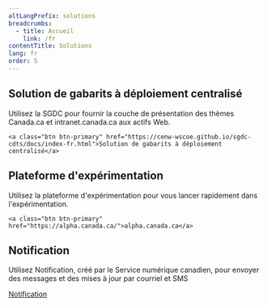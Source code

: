 ```yaml
---
altLangPrefix: solutions
breadcrumbs:
  - title: Accueil
    link: /fr
contentTitle: Solutions
lang: fr
order: 5
---
```

<section class="gc-srvinfo mrgn-bttm-lg">
 <div class="row">
  <div class="wb-eqht">
   <section class="col-md-12">
    <h2>Solution de gabarits à déploiement centralisé</h2>
    <p>Utilisez la SGDC pour fournir la couche de présentation des thèmes Canada.ca et intranet.canada.ca aux actifs Web.</p>

    <a class="btn btn-primary" href="https://cenw-wscoe.github.io/sgdc-cdts/docs/index-fr.html">Solution de gabarits à déploiement centralisé</a>

   </section>
   <section class="col-md-12">
    <h2>Plateforme d'expérimentation</h2>
    <p>
    Utilisez la plateforme d'expérimentation pour vous lancer rapidement dans l'expérimentation.
    </p>

    <a class="btn btn-primary" href="https://alpha.canada.ca/">alpha.canada.ca</a>

   </section>
   <section class="col-md-12">
    <h2>Notification</h2>
    <p>
    Utilisez Notification, créé par le Service numérique canadien, pour envoyer des messages et des mises à jour par courriel et SMS
    </p>
    <a class="btn btn-primary" href="https://notification.alpha.canada.ca/">Notification</a>
   </section>
  </div>
 </div>
</section>
